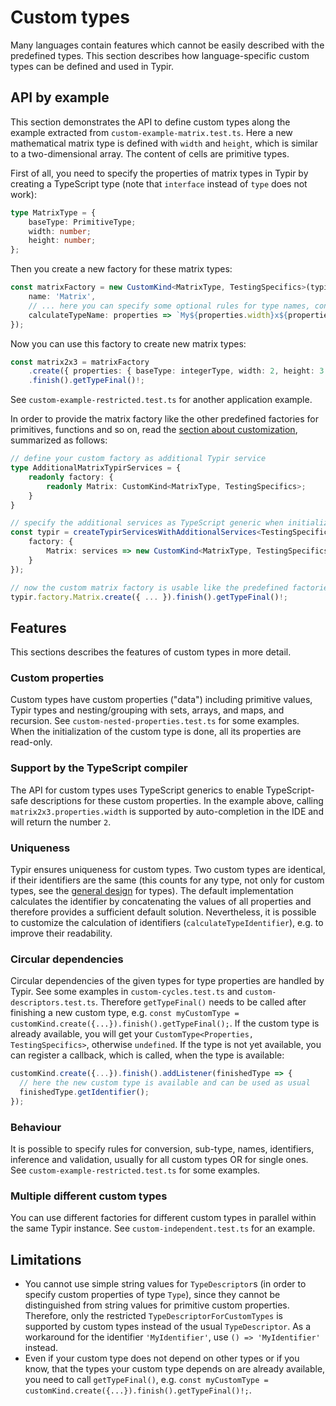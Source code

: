 # Custom types

Many languages contain features which cannot be easily described with the predefined types.
This section describes how language-specific custom types can be defined and used in Typir.


## API by example

This section demonstrates the API to define custom types along the example extracted from `custom-example-matrix.test.ts`. Here a new mathematical matrix type is defined with `width` and `height`, which is similar to a two-dimensional array. The content of cells are primitive types.

First of all, you need to specify the properties of matrix types in Typir by creating a TypeScript type (note that `interface` instead of `type` does not work):

```typescript
type MatrixType = {
    baseType: PrimitiveType;
    width: number;
    height: number;
};
```

Then you create a new factory for these matrix types:

```typescript
const matrixFactory = new CustomKind<MatrixType, TestingSpecifics>(typir, {
    name: 'Matrix',
    // ... here you can specify some optional rules for type names, conversion, sub-types, ... for all matrix types:
    calculateTypeName: properties => `My${properties.width}x${properties.height}Matrix`,
});
```

Now you can use this factory to create new matrix types:

```typescript
const matrix2x3 = matrixFactory
    .create({ properties: { baseType: integerType, width: 2, height: 3 } })
    .finish().getTypeFinal()!;
```

See `custom-example-restricted.test.ts` for another application example.

In order to provide the matrix factory like the other predefined factories for primitives, functions and so on,
read the [section about customization](../customization.md), summarized as follows:

```typescript
// define your custom factory as additional Typir service
type AdditionalMatrixTypirServices = {
    readonly factory: {
        readonly Matrix: CustomKind<MatrixType, TestingSpecifics>;
    }
}

// specify the additional services as TypeScript generic when initializing the Typir services and provide the custom factory
const typir = createTypirServicesWithAdditionalServices<TestingSpecifics, AdditionalMatrixTypirServices>({
    factory: {
        Matrix: services => new CustomKind<MatrixType, TestingSpecifics>(services, { ... })
    }
});

// now the custom matrix factory is usable like the predefined factories
typir.factory.Matrix.create({ ... }).finish().getTypeFinal()!;
```


## Features

This sections describes the features of custom types in more detail.

### Custom properties

Custom types have custom properties ("data") including primitive values, Typir types and nesting/grouping with sets, arrays, and maps, and recursion.
See `custom-nested-properties.test.ts` for some examples.
When the initialization of the custom type is done, all its properties are read-only.

### Support by the TypeScript compiler

The API for custom types uses TypeScript generics to enable TypeScript-safe descriptions for these custom properties.
In the example above, calling `matrix2x3.properties.width` is supported by auto-completion in the IDE and will return the number `2`.

### Uniqueness

Typir ensures uniqueness for custom types.
Two custom types are identical, if their identifiers are the same (this counts for any type, not only for custom types, see the [general design](../design.md) for types).
The default implementation calculates the identifier by concatenating the values of all properties and therefore provides a sufficient default solution.
Nevertheless, it is possible to customize the calculation of identifiers (`calculateTypeIdentifier`), e.g. to improve their readability.

### Circular dependencies

Circular dependencies of the given types for type properties are handled by Typir.
See some examples in `custom-cycles.test.ts` and `custom-descriptors.test.ts`.
Therefore `getTypeFinal()` needs to be called after finishing a new custom type, e.g. `const myCustomType = customKind.create({...}).finish().getTypeFinal();`.
If the custom type is already available, you will get your `CustomType<Properties, TestingSpecifics>`, otherwise `undefined`.
If the type is not yet available, you can register a callback, which is called, when the type is available:

```typescript
customKind.create({...}).finish().addListener(finishedType => {
  // here the new custom type is available and can be used as usual
  finishedType.getIdentifier();
});
```

### Behaviour

It is possible to specify rules for conversion, sub-type, names, identifiers, inference and validation, usually for all custom types OR for single ones.
See `custom-example-restricted.test.ts` for some examples.

### Multiple different custom types

You can use different factories for different custom types in parallel within the same Typir instance.
See `custom-independent.test.ts` for an example.


## Limitations

- You cannot use simple string values for `TypeDescriptor`s (in order to specify custom properties of type `Type`), since they cannot be distinguished from string values for primitive custom properties.
  Therefore, only the restricted `TypeDescriptorForCustomTypes` is supported by custom types instead of the usual `TypeDescriptor`.
  As a workaround for the identifier `'MyIdentifier'`, use `() => 'MyIdentifier'` instead.
- Even if your custom type does not depend on other types or if you know, that the types your custom type depends on are already available,
  you need to call `getTypeFinal()`, e.g. `const myCustomType = customKind.create({...}).finish().getTypeFinal()!;`.
